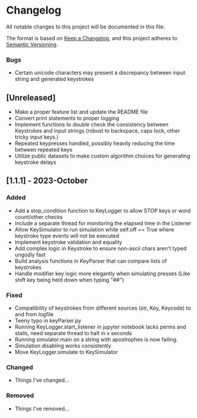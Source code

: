 # Changelog

All notable changes to this project will be documented in this file.

The format is based on [Keep a Changelog](https://keepachangelog.com/en/1.0.0/),
and this project adheres to [Semantic Versioning](https://semver.org/spec/v2.0.0.html).

### Bugs
- Certain unicode characters may present a discrepancy between input string and generated keystrokes

## [Unreleased]
- Make a proper feature list and update the README file
- Convert print statements to proper logging
- Implement functions to double check the consistency between Keystrokes and input strings (robust to backspace, caps lock, other tricky input keys.)
- Repeated keypresses handled, possibly heavily reducing the time between repeated keys
- Utilize public datasets to make custom algorithm choices for generating keystroke delays

## [1.1.1] - 2023-October

### Added
- Add a stop_condition function to KeyLogger to allow STOP keys or word count/other checks
- include a separate thread for monitoring the elapsed time in the Listener
- Allow KeySimulator to run simulation while self.off == True where keystroke type events will not be executed
- Implement keystroke validation and equality
- Add complex logic in Keystroke to ensure non-ascii chars aren't typed ungodly fast
- Build analysis functions in KeyParser that can compare lists of keystrokes
- Handle modifier key logic more elegantly when simulating presses (Like shift key being held down when typing "##")

### Fixed

- Compatibility of keystrokes from different sources (str, Key, Keycode) to and from logfile
- Teeny typo in keyParser.py 
- Running KeyLogger.start_listener in jupyter notebook lacks perms and stalls, need separate thread to halt in x seconds
- Running simulator.main on a string with apostrophes is now failing.
- Simulation disabling works consistently
- Move KeyLogger.simulate to KeySimulator

### Changed

- Things I've changed...

### Removed

- Things I've removed...
